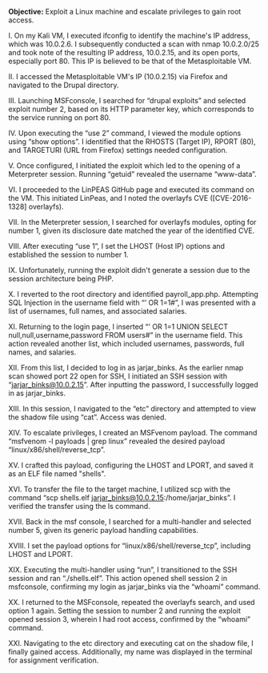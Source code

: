 **Objective:** Exploit a Linux machine and escalate privileges to gain root access.

I. On my Kali VM, I executed ifconfig to identify the machine's IP address, which was 10.0.2.6. I subsequently conducted a scan with nmap 10.0.2.0/25 and took note of the resulting IP address, 10.0.2.15, and its open ports, especially port 80. This IP is believed to be that of the Metasploitable VM.

II. I accessed the Metasploitable VM's IP (10.0.2.15) via Firefox and navigated to the Drupal directory.

III. Launching MSFconsole, I searched for “drupal exploits” and selected exploit number 2, based on its HTTP parameter key, which corresponds to the service running on port 80.

IV. Upon executing the “use 2” command, I viewed the module options using “show options”. I identified that the RHOSTS (Target IP), RPORT (80), and TARGETURI (URL from Firefox) settings needed configuration.

V. Once configured, I initiated the exploit which led to the opening of a Meterpreter session. Running “getuid” revealed the username “www-data”.

VI. I proceeded to the LinPEAS GitHub page and executed its command on the VM. This initiated LinPeas, and I noted the overlayfs CVE ([CVE-2016-1328] overlayfs).

VII. In the Meterpreter session, I searched for overlayfs modules, opting for number 1, given its disclosure date matched the year of the identified CVE.

VIII. After executing “use 1”, I set the LHOST (Host IP) options and established the session to number 1.

IX. Unfortunately, running the exploit didn't generate a session due to the session architecture being PHP.

X. I reverted to the root directory and identified payroll_app.php. Attempting SQL Injection in the username field with “’ OR 1=1#”, I was presented with a list of usernames, full names, and associated salaries.

XI. Returning to the login page, I inserted “' OR 1=1 UNION SELECT null,null,username,password FROM users#” in the username field. This action revealed another list, which included usernames, passwords, full names, and salaries.

XII. From this list, I decided to log in as jarjar_binks. As the earlier nmap scan showed port 22 open for SSH, I initiated an SSH session with “jarjar_binks@10.0.2.15”. After inputting the password, I successfully logged in as jarjar_binks.

XIII. In this session, I navigated to the “etc” directory and attempted to view the shadow file using “cat”. Access was denied.

XIV. To escalate privileges, I created an MSFvenom payload. The command “msfvenom -l payloads | grep linux” revealed the desired payload “linux/x86/shell/reverse_tcp”.

XV. I crafted this payload, configuring the LHOST and LPORT, and saved it as an ELF file named "shells".

XVI. To transfer the file to the target machine, I utilized scp with the command “scp shells.elf jarjar_binks@10.0.2.15:/home/jarjar_binks”. I verified the transfer using the ls command.

XVII. Back in the msf console, I searched for a multi-handler and selected number 5, given its generic payload handling capabilities.

XVIII. I set the payload options for “linux/x86/shell/reverse_tcp”, including LHOST and LPORT.

XIX. Executing the multi-handler using “run”, I transitioned to the SSH session and ran “./shells.elf”. This action opened shell session 2 in msfconsole, confirming my login as jarjar_binks via the “whoami” command.

XX. I returned to the MSFconsole, repeated the overlayfs search, and used option 1 again. Setting the session to number 2 and running the exploit opened session 3, wherein I had root access, confirmed by the “whoami” command.

XXI. Navigating to the etc directory and executing cat on the shadow file, I finally gained access. Additionally, my name was displayed in the terminal for assignment verification.
